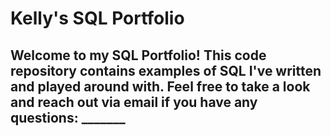 # Kelly's SQL Portfolio

## Welcome to my SQL Portfolio! This code repository contains examples of SQL I've written and played around with. Feel free to take a look and reach out via email if you have any questions: _______
